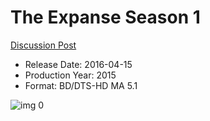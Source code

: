 # The Expanse Season 1

[Discussion Post](https://www.avsforum.com/threads/bass-eq-for-filtered-movies.2995212/post-57919280)

* Release Date: 2016-04-15
* Production Year: 2015
* Format: BD/DTS-HD MA 5.1

![img 0](https://i.imgur.com/FXCgaER.jpg)

